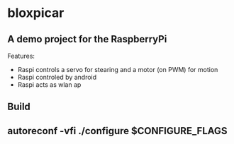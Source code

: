 # bloxpicar
## A demo project for the RaspberryPi
Features:
- Raspi controls a servo for stearing and a motor (on PWM) for motion
- Raspi controled by android
- Raspi acts as wlan ap


## Build
autoreconf -vfi
./configure $CONFIGURE_FLAGS
--